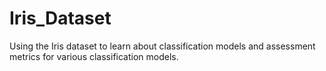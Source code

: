 # Iris_Dataset
Using the Iris dataset to learn about classification models and assessment metrics for various classification models. 

